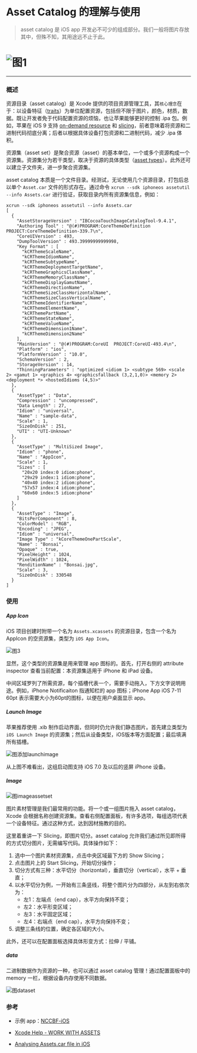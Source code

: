 # Asset Catalog 的理解与使用



> asset catalog 是 iOS app 开发必不可少的组成部分。我们一般将图片存放其中，但殊不知，其用途远不止于此。



# ![图1](https://ws2.sinaimg.cn/large/006tNbRwly1fwklrh4p92j307g0bdtca.jpg)

---

### 概述

资源目录（asset catalog）是 Xcode  提供的项目资源管理工具，其`核心理念`在于：以设备特征（[traits](https://help.apple.com/xcode/mac/current/#/devb19ffeb37)）为单位配置资源，包括但不限于图片，颜色，材质，数据。既让开发者免于代码配置资源的烦恼，也让苹果能够更好的控制 .ipa 包。例如，苹果在 iOS 9 支持 [on-demand resource](https://help.apple.com/xcode/mac/current/#/devaf48822a6) 和 [slicing](https://help.apple.com/xcode/mac/current/#/dev2b279877a)，前者意味着将资源和二进制代码彻底分离；后者以根据具体设备打包资源和二进制代码，减少 .ipa 体积。

资源集（asset set）是聚合资源（asset）的基本单位，一个或多个资源构成一个资源集。资源集分为若干类型，取决于资源的具体类型（[asset types](https://help.apple.com/xcode/mac/current/#/dev70f9ac19b)）。此外还可以建立子文件夹，进一步聚合资源集。

asset catalog 本质是一个文件目录。经测试，无论使用几个资源目录，打包后总以单个 `Asset.car` 文件的形式存在。通过命令 `xcrun --sdk iphoneos assetutil --info Assets.car` 进行验证，获取目录内所有资源集信息，例如：



```shell
xcrun --sdk iphoneos assetutil --info Assets.car
[
  {
    "AssetStorageVersion" : "IBCocoaTouchImageCatalogTool-9.4.1",
    "Authoring Tool" : "@(#)PROGRAM:CoreThemeDefinition  PROJECT:CoreThemeDefinition-339.7\n",
    "CoreUIVersion" : 493,
    "DumpToolVersion" : 493.39999999999998,
    "Key Format" : [
      "kCRThemeScaleName",
      "kCRThemeIdiomName",
      "kCRThemeSubtypeName",
      "kCRThemeDeploymentTargetName",
      "kCRThemeGraphicsClassName",
      "kCRThemeMemoryClassName",
      "kCRThemeDisplayGamutName",
      "kCRThemeDirectionName",
      "kCRThemeSizeClassHorizontalName",
      "kCRThemeSizeClassVerticalName",
      "kCRThemeIdentifierName",
      "kCRThemeElementName",
      "kCRThemePartName",
      "kCRThemeStateName",
      "kCRThemeValueName",
      "kCRThemeDimension1Name",
      "kCRThemeDimension2Name"
    ],
    "MainVersion" : "@(#)PROGRAM:CoreUI  PROJECT:CoreUI-493.4\n",
    "Platform" : "ios",
    "PlatformVersion" : "10.0",
    "SchemaVersion" : 2,
    "StorageVersion" : 14,
    "ThinningParameters" : "optimized <idiom 1> <subtype 569> <scale 2> <gamut 1> <graphics 4> <graphicsfallback (3,2,1,0)> <memory 2> <deployment *> <hostedIdioms (4,5)>"
  },
  {
    "AssetType" : "Data",
    "Compression" : "uncompressed",
    "Data Length" : 27,
    "Idiom" : "universal",
    "Name" : "sample-data",
    "Scale" : 1,
    "SizeOnDisk" : 251,
    "UTI" : "UTI-Unknown"
  },
  {
    "AssetType" : "MultiSized Image",
    "Idiom" : "phone",
    "Name" : "AppIcon",
    "Scale" : 1,
    "Sizes" : [
      "20x20 index:0 idiom:phone",
      "29x29 index:1 idiom:phone",
      "40x40 index:2 idiom:phone",
      "57x57 index:4 idiom:phone",
      "60x60 index:5 idiom:phone"
    ]
  },
  {
    "AssetType" : "Image",
    "BitsPerComponent" : 8,
    "ColorModel" : "RGB",
    "Encoding" : "JPEG",
    "Idiom" : "universal",
    "Image Type" : "kCoreThemeOnePartScale",
    "Name" : "Bonsai",
    "Opaque" : true,
    "PixelHeight" : 1024,
    "PixelWidth" : 1024,
    "RenditionName" : "Bonsai.jpg",
    "Scale" : 3,
    "SizeOnDisk" : 330548
  }
]
```



### 使用

##### App Icon

iOS 项目创建时附带一个名为 `Assets.xcassets` 的资源目录，包含一个名为 AppIcon 的空资源集，类型为 `iOS App Icon`。



![图3](https://ws2.sinaimg.cn/large/006tNbRwly1fwkr4be7sjj30ty0u4qe6.jpg)



显然，这个类型的资源集是用来管理 app 图标的。首先，打开右侧的 attribute inspector 查看当前配置：本资源集适用于 iPhone 和 iPad 设备。

中间区域罗列了所需资源，每个插槽代表一个，需要手动拖入，下方文字说明用途。例如，iPhone Notificaiton 指通知栏的 app 图标；iPhone App iOS 7-11 60pt 表示需要大小为60pt的图标，以便在用户桌面显示 app。



##### Launch Image

苹果推荐使用 .xib 制作启动界面，但同时仍允许我们静态图片。首先建立类型为  `iOS Launch Image` 的资源集；然后从设备类型，iOS版本等方面配置；最后填满所有插槽。



![图添加launchimage](https://ws4.sinaimg.cn/large/006tNbRwly1fwle1bcq5jj30tv0f7q7o.jpg)



从上图不难看出，这组启动图支持 iOS 7.0 及以后的竖屏 iPhone 设备。



##### Image



![图imageassetset](https://ws1.sinaimg.cn/large/006tNbRwly1fwlezheu3nj30760ut79q.jpg)

图片素材管理是我们最常用的功能。将一个或一组图片拖入 asset catalog，Xcode 会根据名称创建资源集。查看右侧配置面板，有许多选项，每组选项代表一个设备特征。通过这种方式，达到因材施教的目的。

这里着重讲一下 Slicing，即图片切分。asset catalog 允许我们通过所见即所得的方式切分图片，无需编写代码。具体操作如下：

1. 选中一个图片素材资源集，点击中央区域最下方的 Show Slicing；
2. 点击图片上的 Start Slicing，开始切分操作；
3. 切分方式有三种：水平切分（horizontal），垂直切分（vertical），水平 + 垂直；
4. 以水平切分为例，一开始有三条竖线，将整个图片分为四部分，从左到右依次为：
   - 左1：左端点（end cap），水平方向保持不变；
   - 左2：水平形变区域；
   - 左3：水平固定区域；
   - 左4：右端点（end cap），水平方向保持不变；
5. 调整三条线的位置，确定各区域的大小。



此外，还可以在配置面板选择具体形变方式：拉伸 / 平铺。



##### data

二进制数据作为资源的一种，也可以通过 asset catalog 管理！通过配置面板中的 memory 一栏，根据设备内存使用不同数据。



![图dataset](https://ws2.sinaimg.cn/large/006tNbRwly1fwlg1xm83ij30tx0iwgqi.jpg)



###  参考

- 示例 app：[NCCBF-iOS](https://github.com/keitaito/NCCBF-iOS)

- [Xcode Help - WORK WITH ASSETS](https://help.apple.com/xcode/mac/current/#/dev10510b1f7)

- [Analysing Assets.car file in iOS](https://stackoverflow.com/a/44597439)
